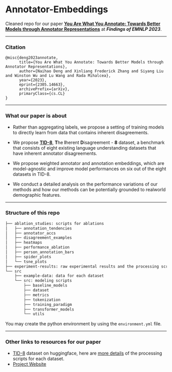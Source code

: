 # Annotator-Embeddings

Cleaned repo for our paper 
[**You Are What You Annotate: Towards Better Models through Annotator Representations**](https://arxiv.org/abs/2305.14663) at ***Findings of EMNLP 2023***.

---

### Citation
```
@misc{deng2023annotate,
      title={You Are What You Annotate: Towards Better Models through Annotator Representations}, 
      author={Naihao Deng and Xinliang Frederick Zhang and Siyang Liu and Winston Wu and Lu Wang and Rada Mihalcea},
      year={2023},
      eprint={2305.14663},
      archivePrefix={arXiv},
      primaryClass={cs.CL}
}
```

---
### What our paper is about

- Rather than aggregating labels, we propose a
setting of training models to directly learn from
data that contains inherent disagreements.

- We propose [**TID-8**](https://huggingface.co/datasets/dnaihao/TID-8), **T**he **I**herent **D**isagreement -
**8** dataset, a benchmark that consists of eight existing language understanding datasets that have
inherent annotator disagreements.

- We propose weighted annotator and annotation
embeddings, which are model-agnostic and improve model performances on six out of the eight
datasets in TID-8.

- We conduct a detailed analysis on the performance variations of our methods and how our methods can be potentially grounded to realworld demographic features.

---
### Structure of this repo


```bash
├── ablation_studies: scripts for ablations
│   ├── annotation_tendencies
│   ├── annotator_accs
│   ├── disagreement_examples
│   ├── heatmaps
│   ├── performance_ablation
│   ├── person_annotation_bars
│   ├── spider_plots
│   └── tsne_plots
├── experiment-results: raw experimental results and the processing script
└── src
    ├── example-data: data for each dataset
    └── src: modeling scripts
        ├── baseline_models
        ├── dataset
        ├── metrics
        ├── tokenization
        ├── training_paradigm
        ├── transformer_models
        └── utils
```

You may create the python environment by using the `environment.yml` file.

---
### Other links to resources for our paper

- [TID-8](https://huggingface.co/datasets/dnaihao/TID-8) dataset on huggingface, here are [more details](src/example-data/README.md) of the processing scripts for each dataset.
- [Project Website](https://lit.eecs.umich.edu/AnnDisagree/)
